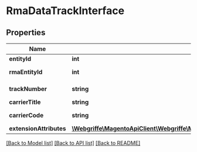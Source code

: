 # RmaDataTrackInterface

## Properties
Name | Type | Description | Notes
------------ | ------------- | ------------- | -------------
**entityId** | **int** | Entity id | 
**rmaEntityId** | **int** | Rma entity id | 
**trackNumber** | **string** | Track number | 
**carrierTitle** | **string** | Carrier title | 
**carrierCode** | **string** | Carrier code | 
**extensionAttributes** | [**\Webgriffe\MagentoApiClient\Webgriffe\MagentoApiClient\Model\RmaDataTrackExtensionInterface**](RmaDataTrackExtensionInterface.md) |  | [optional] 

[[Back to Model list]](../README.md#documentation-for-models) [[Back to API list]](../README.md#documentation-for-api-endpoints) [[Back to README]](../README.md)


